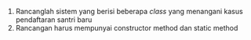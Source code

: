1. Rancanglah sistem yang berisi beberapa _class_ yang menangani kasus pendaftaran santri baru
2. Rancangan harus mempunyai constructor method dan static method